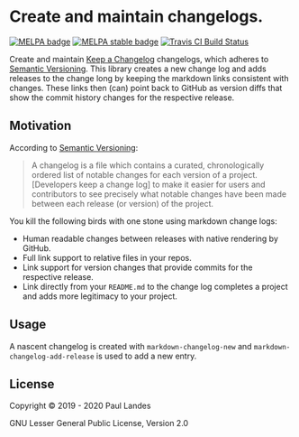 # Create and maintain changelogs.

[![MELPA badge][melpa-badge]][melpa-link]
[![MELPA stable badge][melpa-stable-badge]][melpa-stable-link]
[![Travis CI Build Status][travis-badge]][travis-link]

Create and maintain [Keep a Changelog] changelogs, which adheres to [Semantic
Versioning].  This library creates a new change log and adds releases to the
change long by keeping the markdown links consistent with changes.  These links
then (can) point back to GitHub as version diffs that show the commit history
changes for the respective release.


## Motivation

According to [Semantic Versioning]:

> A changelog is a file which contains a curated, chronologically ordered list
> of notable changes for each version of a project.  [Developers keep a change
> log] to make it easier for users and contributors to see precisely what
> notable changes have been made between each release (or version) of the
> project.

You kill the following birds with one stone using markdown change logs:
* Human readable changes between releases with native rendering by GitHub.
* Full link support to relative files in your repos.
* Link support for version changes that provide commits for the respective
  release.
* Link directly from your `README.md` to the change log completes a project and
  adds more legitimacy to your project.


## Usage
A nascent changelog is created with `markdown-changelog-new` and
`markdown-changelog-add-release` is used to add a new entry.


## License

Copyright © 2019 - 2020 Paul Landes

GNU Lesser General Public License, Version 2.0


<!-- links -->
[melpa-link]: https://melpa.org/#/markdown-changelog
[melpa-stable-link]: https://stable.melpa.org/#/markdown-changelog
[melpa-badge]: https://melpa.org/packages/markdown-changelog-badge.svg
[melpa-stable-badge]: https://stable.melpa.org/packages/markdown-changelog-badge.svg
[travis-link]: https://travis-ci.org/plandes/markdown-changelog
[travis-badge]: https://travis-ci.org/plandes/markdown-changelog.svg?branch=master

[Keep a Changelog]: https://keepachangelog.com/
[Semantic Versioning]: https://semver.org/
